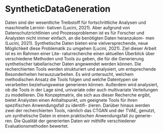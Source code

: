 # SyntheticDataGeneration

Daten sind der wesentliche Treibstoff für fortschrittliche Analysen und maschinelle Lernini-
tiativen (Lucini, 2021). Aber aufgrund von Datenschutzrichtlinien und Prozessproblemen ist
es für Forscher und Analysten nicht immer einfach, an die benötigten Daten heranzukom-
men (Lucini, 2021). Synthetische Daten bieten eine vielversprechende, neue Möglichkeit
diese Problematik zu umgehen (Lucini, 2021). Ziel dieser Arbeit ist es im Rahmen einer Lite-
raturrecherche einen aktuellen Überblick über verschiedene Methoden und Tools zu geben,
die für die Generierung synthetischer tabellarischer Daten angewendet werden können. Die
recherchierten Tools werden strukturiert und analysiert, um entsprechende Besonderheiten
herauszuarbeiten. Es wird untersucht, welchem methodischen Ansatz die Tools folgen und
welche Datentypen sie verarbeiten beziehungsweise generieren können. Außerdem wird
analysiert, ob die Tools in der Lage sind, univariate oder auch multivariate Verteilungen
zu modellieren. Die Konzeptmatrix, die sich aus dieser Recherche ergibt, bietet Analysten
einen Anhaltspunkt, um geeignete Tools für ihren spezifischen Anwendungsfall zu identifi-
zieren. Darüber hinaus werden zwei der recherchierten Tools, nämlich das CTGAN und der
TVAE, genutzt, um synthetische Daten in einem praktischen Anwendungsfall zu generie-
ren. Die Qualität der generierten Daten wir mithilfe verschiedener Evaluationsmethoden
bewertet.
